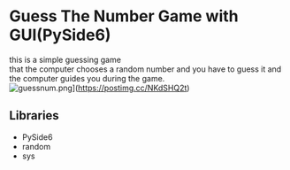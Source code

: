 # Guess The Number Game with GUI(PySide6)
this is a simple guessing game 
<br/>that the computer chooses a random number and you have to guess it and the computer guides you during the game.<br/>
![guessnum.png](https://i.postimg.cc/8CGSx517/guessnum.png)](https://postimg.cc/NKdSHQ2t)<br/>

## Libraries
* PySide6
* random
* sys
